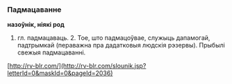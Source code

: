 ### Падмацаванне
**назоўнік, ніякі род**

1. гл. падмацаваць. 2. Тое, што падмацоўвае, служыць дапамогай, падтрымкай (пераважна пра дадатковыя людскія рэзервы). Прыбылі свежыя падмацаванні.

<a rel="author">[http://rv-blr.com/](http://rv-blr.com/slounik.jsp?letterId=0&maskId=0&pageId=2036)</a>
